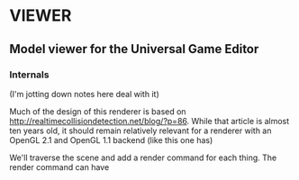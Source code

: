 # VIEWER
## Model viewer for the Universal Game Editor

### Internals
(I'm jotting down notes here deal with it)

Much of the design of this renderer is based on http://realtimecollisiondetection.net/blog/?p=86. While that article is
almost ten years old, it should remain relatively relevant for a renderer with an OpenGL 2.1 and OpenGL 1.1 backend
(like this one has)

We'll traverse the scene and add a render command for each thing. The render command can have
